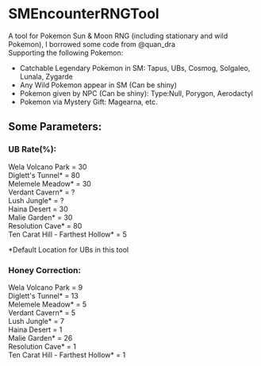 # SMEncounterRNGTool
A tool for Pokemon Sun & Moon RNG (including stationary and wild Pokemon), I borrowed some code from @quan_dra<br>
Supporting the following Pokemon:
- Catchable Legendary Pokemon in SM: Tapus, UBs, Cosmog, Solgaleo, Lunala, Zygarde
- Any Wild Pokemon appear in SM (Can be shiny)
- Pokemon given by NPC (Can be shiny): Type:Null, Porygon, Aerodactyl
- Pokemon via Mystery Gift: Magearna, etc.

## Some Parameters:<br>

### UB Rate(%):<br>
Wela Volcano Park = 30<br>
Diglett's Tunnel* = 80<br>
Melemele Meadow* = 30<br>
Verdant Cavern* = ? <br>
Lush Jungle* = ? <br>
Haina Desert = 30<br>
Malie Garden* = 30<br>
Resolution Cave* = 80<br>
Ten Carat Hill - Farthest Hollow* = 5<br>

*Default Location for UBs in this tool<br>

### Honey Correction:<br>
Wela Volcano Park = 9<br>
Diglett's Tunnel* = 13<br>
Melemele Meadow* = 5<br>
Verdant Cavern* = 5<br>
Lush Jungle* = 7<br>
Haina Desert = 1<br>
Malie Garden* = 26<br>
Resolution Cave* = 1<br>
Ten Carat Hill - Farthest Hollow* = 1
